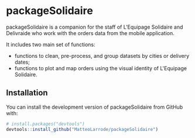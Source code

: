# packageSolidaire

<!-- badges: start -->
<!-- badges: end -->

packageSolidaire is a companion for the staff of L'Equipage Solidaire and Delivraide who work with the orders data from the mobile application. 

It includes two main set of functions:

- functions to clean, pre-process, and group datasets by cities or delivery dates;
- functions to plot and map orders using the visual identity of L'Equipage Solidaire.

## Installation

You can install the development version of packageSolidaire from GitHub with:

``` r
# install.packages("devtools")
devtools::install_github("MatteoLarrode/packageSolidaire")
```
